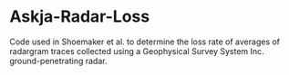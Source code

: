 # Askja-Radar-Loss
Code used in Shoemaker et al. to determine the loss rate of averages of radargram traces collected using a Geophysical Survey System Inc. ground-penetrating radar.
